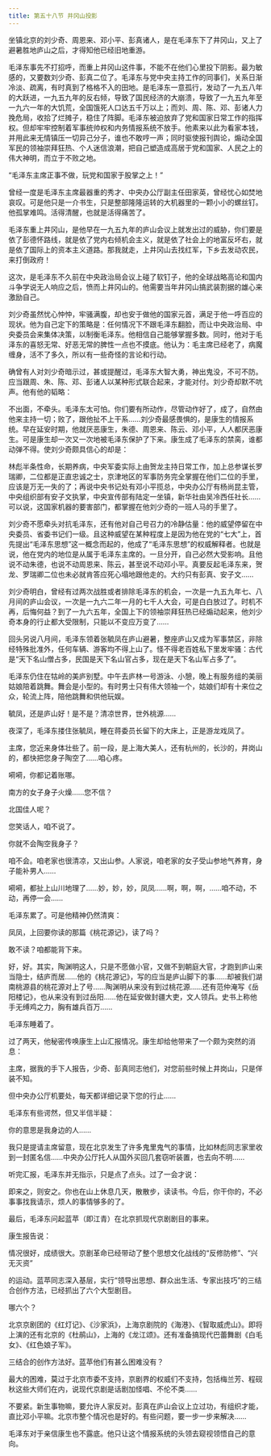 ```yaml
---
title: 第五十八节 井冈山投影
---
```


坐镇北京的刘少奇、周恩来、邓小平、彭真诸人，是在毛泽东下了井冈山，又上了避暑胜地庐山之后，才得知他已经旧地重游。

毛泽东事先不打招呼，而重上井冈山这件事，不能不在他们心里投下阴影。最为敏感的，又要数刘少奇、彭真二位了。毛泽东与党中央主持工作的同事们，关系日渐冷淡、疏离，有时真到了格格不入的田地。是毛泽东一意孤行，发动了一九五八年的大跃进，一九五九年的反右倾，导致了国民经济的大崩溃，导致了一九五九年至一九六一年的大饥荒，全国饿死人口达五千万以上；而刘、周、陈、邓、彭诸人力挽危局，收拾了烂摊子，稳住了阵脚。毛泽东被迫放弃了党和国家日常工作的指挥权。但却牢牢控制着军事统帅权和内务情报系统不放手。他素来以此为看家本钱，并用此来无情镇压一切异己分子，谁也不敢哼一声；同时驱使报刊舆论，煽动全国军民的领袖崇拜狂热、个人迷信浪潮，把自己塑造成高居于党和国家、人民之上的伟大神明，而立于不败之地。

“毛泽东主席正事不做，玩党和国家于股掌之上！”

曾经一度是毛泽东主席最器重的秀才、中央办公厅副主任田家英，曾经忧心如焚地哀叹。可是他只是一介书生，只是整部隆隆运转的大机器里的一颗小小的螺丝钉。他孤掌难鸣。活得清醒，也就是活得痛苦了。

毛泽东重上井冈山，是他早在一九五九年的庐山会议上就发出过的威胁，你们要是依了彭德怀路线，就是依了党内右倾机会主义，就是依了社会上的地富反坏右，就是依了国际上的资本主义道路。那我就走，上井冈山去找红军，下乡去发动农民，来打倒政府！

这次，是毛泽东不久前在中央政治局会议上碰了软钉子，他的全球战略高论和国内斗争学说无人响应之后，愤而上井冈山的。他需要当年井冈山搞武装割据的雄心来激励自己。

刘少奇虽然忧心忡忡，牢骚满腹，却也安于做他的国家元首，满足于他一呼百应的现状。他为自己定下的策略是：任何情况下不跟毛泽东翻脸，而让中央政治局、中央委员会来集体决策，以制衡毛泽东。他相信自己能够掌握多数。同时，他对于毛泽东的喜怒无常、好恶无常的脾性一点也不摸底。他认为：毛主席已经老了，病魔缠身，活不了多久，所以有一些奇怪的言论和行动。

确曾有人对刘少奇暗示过，甚或提醒过，毛泽东大智大勇，神出鬼没，不可不防。应当跟周、朱、陈、邓、彭诸人以某种形式联合起来，才能对付。刘少奇却默不吭声。他有他的韬略：

不出面，不牵头。毛泽东太可怕。你们要有所动作，尽管动作好了，成了，自然由他来主持一切；败了，跟他扯不上干系……刘少奇最感畏惧的，是康生的情报系统。早在延安时期，他就厌恶康生，朱德、周恩来、陈云、邓小平，人人都厌恶康生。可是康生却一次又一次地被毛泽东保护了下来。康生成了毛泽东的禁脔，谁都动弹不得。使刘少奇颇具信心的却是：

林彪半条性命，长期养病，中央军委实际上由贺龙主持日常工作，加上总参谋长罗瑞卿，二位都是正直忠诚之士，京津地区的军事防务完全掌握在他们二位的手里，应该是万无一失的了；再说中央书记处有邓小平揽总，中央办公厅有杨尚昆主管，中央组织部有安子文执掌，中央宣传部有陆定一坐镇，新华社由吴冷西任社长……可以说，这国家机器的要害部门，都掌握在他刘少奇的一班人马的手里了。

刘少奇不愿牵头对抗毛泽东，还有他对自己号召力的冷静估量：他的威望停留在中央委员、省委书记们一级。且这种威望在某种程度上是因为他在党的“七大”上，首先提出“毛泽东思想”这一概念而起的，他成了“毛泽东思想”的权威解释者。也就是说，他在党内的地位是从属于毛泽东主席的。一旦分开，自己必然大受影响。且他说不动朱德，也说不动周恩来、陈云，甚至说不动邓小平。真要反起毛泽东来，贺龙、罗瑞卿二位也未必就肯答应死心塌地跟他走的。大约只有彭真、安子文……

刘少奇明白，曾经有过两次战胜或者排除毛泽东的机会，一次是一九五九年七、八月间的庐山会议，一次是一九六二年一月的七千人大会，可是白白放过了。时机不再，后悔何益？到了一九六五年，全国上下的领袖崇拜狂热已经煽动起来，他刘少奇本身的行止都大受限制，只能以不变应万变了……

回头另说八月间，毛泽东领着张毓凤在庐山避暑，整座庐山又成为军事禁区，非除经特殊批准外，任何车辆、游客均不得上山了。怪不得老百姓私下里发牢骚：古代是“天下名山僧占多，民国是天下名山官占多，现在是天下名山军占多了”。

毛泽东仍住在牯岭的美庐别墅。中午去庐林一号游泳、小憩，晚上有服务组的美丽姑娘陪着跳舞。舞会是小型的。有时男士只有伟大领袖一个，姑娘们却有十来位之众，轮流上阵，陪他跳舞和供他玩娱。

毓凤，还是庐山好！是不是？清凉世界，世外桃源……

夜深了，毛泽东搂住张毓凤，睡在蒋委员长留下的大床上，正是游龙戏凤了。

主席，您近来身体壮些了。前一段，是上海大美人，还有杭州的，长沙的，井岗山的，都快把您身子陶空了……咱心疼。

嗬嗬，你都记着账哪。

南方的女子身子火燥……您不信？

北国佳人呢？

您笑话人，咱不说了。

你就不会陶空我身子？

咱不会。咱老家也很清凉，又出山参。人家说，咱老家的女子受山参地气养育，身子能补男人……

嗬嗬，都扯上山川地理了……妙，妙，妙，凤凤……啊，啊，啊，……咱不动，不动，再停一会……

毛泽东累了。可是他精神仍然清爽：

凤凤，上回要你读的那篇《桃花源记》，读了吗？

敢不读？咱都能背下来。

好，好。其实，陶渊明这人，只是不愿做小官，又做不到朝庭大官，才跑到庐山来当隐士，结庐而居……他的《桃花源记》，写的应当是庐山脚下的事……却被我们湖南桃源县的桃花源对上了号……陶渊明从来没有到过桃花源……还有范仲淹写《岳阳楼记》，也从来没有到过岳阳……他在延安做封疆大吏，文人领兵。史书上称他手无缚鸡之力，胸有雄兵百万……

毛泽东睡着了。

过了两天，他秘密传唤康生上山汇报情况。康生却给他带来了一个颇为突然的消息：

主席，据我的手下人报告，少奇、彭真同志他们，对您前些时候上井岗山，只是佯装不知。

但中央办公厅机要处，每天都详细记录下您的行止……

毛泽东有些谔然，但又半信半疑：

你的意思是我身边的人……

我只是提请主席留意，现在北京发生了许多鬼里鬼气的事情，比如林彪同志家里收到一封匿名信……中央办公厅托人从国外买回几套窃听装置，也去向不明……

听完汇报，毛泽东并无指示，只是点了点头。过了一会才说：

即来之，则安之。你也在山上休息几天，散散步，读读书。今后，你干你的，不必事事找我请示，烦人的事情够多的了。

最后，毛泽东问起蓝苹（即江青）在北京抓现代京剧剧目的事来。

康生报告说：

情况很好，成绩很大。京剧革命已经带动了整个思想文化战线的“反修防修”、“兴无灭资”

的运动。蓝苹同志深入基层，实行“领导出思想、群众出生活、专家出技巧”的三结合创作方法，已经抓出了六个大型剧目。

哪六个？

北京京剧团的《红灯记》、《沙家浜》，上海京剧院的《海港》、《智取威虎山》。即将上演的还有北京的《杜鹃山》，上海的《龙江颂》。还有准备搞现代巴蕾舞剧《白毛女》、《红色娘子军》。

三结合的创作方法好。蓝苹他们有甚么困难没有？

最大的困难，莫过于北京市委不支持，京剧界的权威们不支持，包括梅兰芳、程砚秋这些大师们在内，说现代京剧是话剧加怪唱、不伦不类……

不要紧。新生事物嘛，要允许人家反对。彭真在庐山会议上立过功，有组织才能，直比邓小平嘛。北京市整个情况也是好的。有些问题，要一步一步来解决……

毛泽东对于亲信康生也不露底。他只让这个情报系统的头领去窥视领悟自己的意向。
